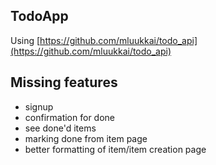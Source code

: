 ## TodoApp

Using [https://github.com/mluukkai/todo_api](https://github.com/mluukkai/todo_api)

## Missing features

* signup
* confirmation for done
* see done'd items
* marking done from item page
* better formatting of item/item creation page
